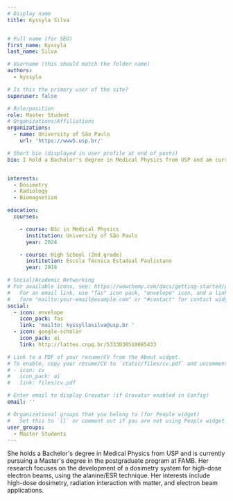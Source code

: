 ```yaml
---
# Display name
title: Kyssyla Silva


# Full name (for SEO)
first_name: Kyssyla
last_name: Silva

# Username (this should match the folder name)
authors:
  - kyssyla

# Is this the primary user of the site?
superuser: false

# Role/position
role: Master Student
# Organizations/Affiliations
organizations:
  - name: University of São Paulo
    url: 'https://www5.usp.br/'

# Short bio (displayed in user profile at end of posts)
bio: I hold a Bachelor's degree in Medical Physics from USP and am currently pursuing a Master's degree in the postgraduate program at FAMB. My research focuses on the development of a dosimetry system for high-dose electron beams, using the alanine/ESR technique. My interests include high-dose dosimetry, radiation interaction with matter, and electron beam applications.


interests:
  - Dosimetry
  - Radiology
  - Biomagnetism

education:
  courses:

    - course: BSc in Medical Physics
      institution: University of São Paulo
      year: 2024

    - course: High School (2nd grade)
      institution: Escola Técnica Estadual Paulistano
      year: 2019

# Social/Academic Networking
# For available icons, see: https://wowchemy.com/docs/getting-started/page-builder/#icons
#   For an email link, use "fas" icon pack, "envelope" icon, and a link in the
#   form "mailto:your-email@example.com" or "#contact" for contact widget.
social:
  - icon: envelope
    icon_pack: fas
    link: 'mailto: kyssyllasilva@usp.br '
  - icon: google-scholar
    icon_pack: ai
    link: http://lattes.cnpq.br/5333030510085433 

# Link to a PDF of your resume/CV from the About widget.
# To enable, copy your resume/CV to `static/files/cv.pdf` and uncomment the lines below.
# - icon: cv
#   icon_pack: ai
#   link: files/cv.pdf

# Enter email to display Gravatar (if Gravatar enabled in Config)
email: ''

# Organizational groups that you belong to (for People widget)
#   Set this to `[]` or comment out if you are not using People widget.
user_groups:
  - Master Students
---
```

She holds a Bachelor's degree in Medical Physics from USP and is currently pursuing a Master's degree in the postgraduate program at FAMB. Her research focuses on the development of a dosimetry system for high-dose electron beams, using the alanine/ESR technique. Her interests include high-dose dosimetry, radiation interaction with matter, and electron beam applications.


